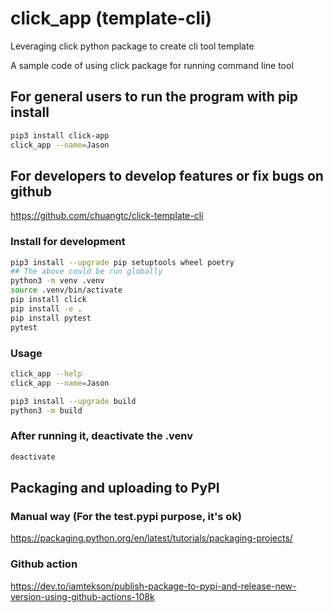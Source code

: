 # click_app (template-cli)
Leveraging click python package to create cli tool template

A sample code of using click package for running command line tool

## For general users to run the program with pip install
```bash
pip3 install click-app
click_app --name=Jason
```


## For developers to develop features or fix bugs on github

<https://github.com/chuangtc/click-template-cli>

### Install for development
```bash
pip3 install --upgrade pip setuptools wheel poetry
## The above could be run globally
python3 -m venv .venv
source .venv/bin/activate
pip install click
pip install -e .
pip install pytest
pytest
```
### Usage
```bash
click_app --help
click_app --name=Jason
```

```bash
pip3 install --upgrade build
python3 -m build
```

### After running it, deactivate the .venv
```bash
deactivate
```

## Packaging and uploading to PyPI
### Manual way (For the test.pypi purpose, it's ok)
<https://packaging.python.org/en/latest/tutorials/packaging-projects/>
### Github action
<https://dev.to/iamtekson/publish-package-to-pypi-and-release-new-version-using-github-actions-108k>
